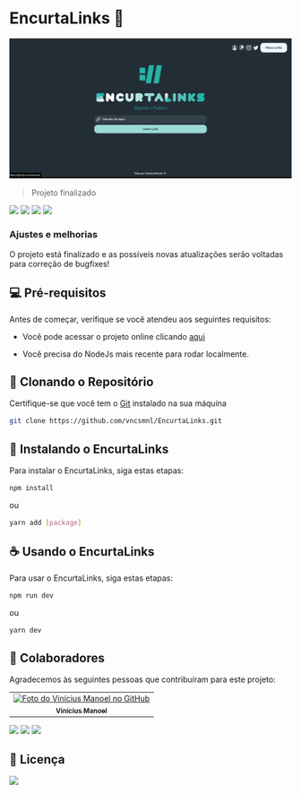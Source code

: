 # EncurtaLinks 🔗

![Imagem do Projeto](/public/Animation.gif "Title")

> Projeto finalizado

<img src="https://img.shields.io/badge/JavaScript-F7DF1E?style=for-the-badge&logo=javascript&logoColor=black"> <img src="https://img.shields.io/badge/Node.js-43853D?style=for-the-badge&logo=node.js&logoColor=white"> <img src="https://img.shields.io/badge/React-20232A?style=for-the-badge&logo=react&logoColor=61DAFB"> <img src="https://img.shields.io/badge/CSS3-1572B6?style=for-the-badge&logo=css3&logoColor=white">

### Ajustes e melhorias

O projeto está finalizado e as possíveis novas atualizações serão voltadas para correção de bugfixes!

## 💻 Pré-requisitos

Antes de começar, verifique se você atendeu aos seguintes requisitos:

- Você pode acessar o projeto online clicando [aqui](https://encurta-links-ten.vercel.app/)

- Você precisa do NodeJs mais recente para rodar localmente.

## 💾 Clonando o Repositório

Certifique-se que você tem o [Git](https://git-scm.com/) instalado na sua máquina

```bash
git clone https://github.com/vncsmnl/EncurtaLinks.git
```

## 🚀 Instalando o EncurtaLinks

Para instalar o EncurtaLinks, siga estas etapas:

```bash
npm install
```

ou

```bash
yarn add [package]
```

## ☕ Usando o EncurtaLinks

Para usar o EncurtaLinks, siga estas etapas:

```bash
npm run dev
```

ou

```bash
yarn dev
```

## 🤝 Colaboradores

Agradecemos às seguintes pessoas que contribuíram para este projeto:

<table>
  <tr>
    <td align="center">
      <a href="#">
        <img src="https://avatars.githubusercontent.com/u/59481808?v=4" width="100px;" alt="Foto do Vinícius Manoel no GitHub"/><br>
        <sub>
          <b>Vinícius Manoel</b>
        </sub>
      </a>
    </td>
  </tr>
</table>

<a href="https://instagram.com/vncsmnl"><img src="https://img.shields.io/badge/Instagram-E4405F?style=for-the-badge&logo=instagram&logoColor=white"></a> <a href="https://twitter.com/vncsmnl"><img src="https://img.shields.io/badge/Twitter-1DA1F2?style=for-the-badge&logo=twitter&logoColor=white"></a>
<a href="https://br.linkedin.com/in/vncsmnl"><img src="https://img.shields.io/badge/LinkedIn-0077B5?style=for-the-badge&logo=linkedin&logoColor=white"></a>

## 📝 Licença

<a href="https://choosealicense.com/licenses/mit"><img src="https://img.shields.io/github/license/vncsmnl/EncurtaLinks"></a>
